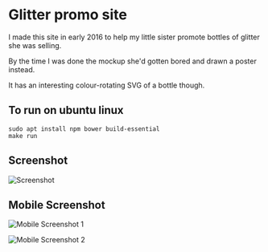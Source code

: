 # Glitter promo site

I made this site in early 2016 to help my little sister promote bottles of glitter she was selling.

By the time I was done the mockup she'd gotten bored and drawn a poster instead. 

It has an interesting colour-rotating SVG of a bottle though.

## To run on ubuntu linux

```
sudo apt install npm bower build-essential
make run
```

## Screenshot

![Screenshot](/../master/screenshot.png?raw=true "Desktop Screenshot")

## Mobile Screenshot

![Mobile Screenshot 1](/../master/screenshot_mobile_1.png?raw=true "Mobile Screenshot 1")

![Mobile Screenshot 2](/../master/screenshot_mobile_2.png?raw=true "Mobile Screenshot 2")

